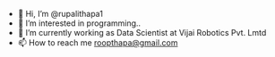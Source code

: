 - 👋 Hi, I’m @rupalithapa1
- 👀 I’m interested in programming..
- 🌱 I’m currently working as Data Scientist at Vijai Robotics Pvt. Lmtd
- 📫 How to reach me roopthapa@gmail.com

<!---
rupalithapa1/rupalithapa1 is a ✨ special ✨ repository because its `README.md` (this file) appears on your GitHub profile.
You can click the Preview link to take a look at your changes.
--->

